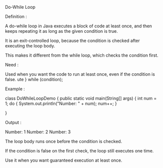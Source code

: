
Do-While Loop

Definition :

A do-while loop in Java executes a block of code at least once, and then keeps repeating it as long as the given condition is true.

It is an exit-controlled loop, because the condition is checked after executing the loop body.

This makes it different from the while loop, which checks the condition first.

Need :

Used when you want the code to run at least once, even if the condition is false.
ute
} 
while (condition);


Example :

class DoWhileLoopDemo 
{
    public static void main(String[] args) 
    {
        int num = 1;
        do 
        {
            System.out.println("Number: " + num);
            num++;
        } 
    
}


Output :

Number: 1
Number: 2
Number: 3


The loop body runs once before the condition is checked.

If the condition is false on the first check, the loop still executes one time.

Use it when you want guaranteed execution at least once.
